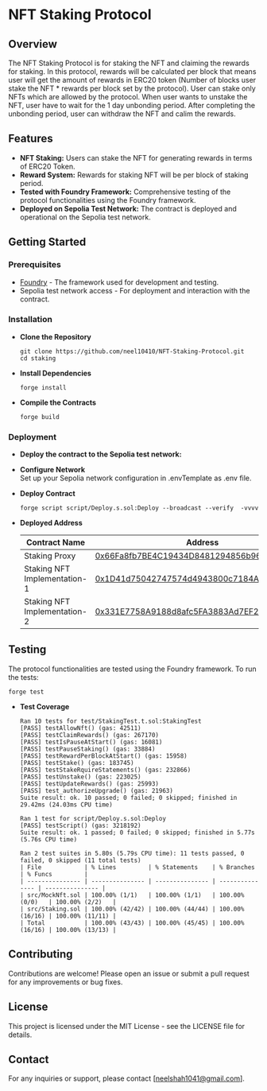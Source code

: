 # NFT Staking Protocol

## Overview

The NFT Staking Protocol is for staking the NFT and claiming the rewards for staking. In this protocol, rewards will be calculated per block that means user will get the amount of rewards in ERC20 token (Number of blocks user stake the NFT * rewards per block set by the protocol). User can stake only NFTs which are allowed by the protocol. When user wants to unstake the NFT, user have to wait for the 1 day unbonding period. After completing the unbonding period, user can withdraw the NFT and calim the rewards.

## Features

- **NFT Staking:** Users can stake the NFT for generating rewards in terms of ERC20 Token.
- **Reward System:** Rewards for staking NFT will be per block of staking period.
- **Tested with Foundry Framework:** Comprehensive testing of the protocol functionalities using the Foundry framework.
- **Deployed on Sepolia Test Network:** The contract is deployed and operational on the Sepolia test network.

## Getting Started

### Prerequisites

- [Foundry](https://getfoundry.sh/) - The framework used for development and testing.
- Sepolia test network access - For deployment and interaction with the contract.

### Installation

- **Clone the Repository**
   
      git clone https://github.com/neel10410/NFT-Staking-Protocol.git
      cd staking
   
- **Install Dependencies**
      
      forge install

- **Compile the Contracts**
  
      forge build 

### Deployment
- **Deploy the contract to the Sepolia test network:**

- **Configure Network**   
      Set up your Sepolia network configuration in .envTemplate as .env file.

- **Deploy Contract**
  
      forge script script/Deploy.s.sol:Deploy --broadcast --verify  -vvvv

- **Deployed Address**
      
    | Contract Name                | Address                                                                                                                       |
    | ---------------------------- | ----------------------------------------------------------------------------------------------------------------------------- |
    | Staking Proxy                | [0x66Fa8fb7BE4C19434D8481294856b965cb804a67](https://sepolia.etherscan.io/address/0x66fa8fb7be4c19434d8481294856b965cb804a67) |
    | Staking NFT Implementation-1 | [0x1D41d75042747574d4943800c7184A5993F638d4](https://sepolia.etherscan.io/address/0x1d41d75042747574d4943800c7184a5993f638d4) |
    | Staking NFT Implementation-2 | [0x331E7758A9188d8afc5FA3883Ad7EF238169a119](https://sepolia.etherscan.io/address/0x331e7758a9188d8afc5fa3883ad7ef238169a119) |


## Testing
The protocol functionalities are tested using the Foundry framework. To run the tests:

    forge test

- **Test Coverage**
      
      Ran 10 tests for test/StakingTest.t.sol:StakingTest
      [PASS] testAllowNft() (gas: 42511)
      [PASS] testClaimRewards() (gas: 267170)
      [PASS] testIsPauseAtStart() (gas: 16081)
      [PASS] testPauseStaking() (gas: 33884)
      [PASS] testRewardPerBlockAtStart() (gas: 15958)
      [PASS] testStake() (gas: 183745)
      [PASS] testStakeRquireStatements() (gas: 232866)
      [PASS] testUnstake() (gas: 223025)
      [PASS] testUpdateRewards() (gas: 25993)
      [PASS] test_authorizeUpgrade() (gas: 21963)
      Suite result: ok. 10 passed; 0 failed; 0 skipped; finished in 29.42ms (24.03ms CPU time)

      Ran 1 test for script/Deploy.s.sol:Deploy
      [PASS] testScript() (gas: 3218192)
      Suite result: ok. 1 passed; 0 failed; 0 skipped; finished in 5.77s (5.76s CPU time)

      Ran 2 test suites in 5.80s (5.79s CPU time): 11 tests passed, 0 failed, 0 skipped (11 total tests)
      | File            | % Lines         | % Statements    | % Branches      | % Funcs         |
      | --------------- | --------------- | --------------- | --------------- | --------------- |
      | src/MockNft.sol | 100.00% (1/1)   | 100.00% (1/1)   | 100.00% (0/0)   | 100.00% (2/2)   |
      | src/Staking.sol | 100.00% (42/42) | 100.00% (44/44) | 100.00% (16/16) | 100.00% (11/11) |
      | Total           | 100.00% (43/43) | 100.00% (45/45) | 100.00% (16/16) | 100.00% (13/13) |



## Contributing
Contributions are welcome! Please open an issue or submit a pull request for any improvements or bug fixes.

## License
This project is licensed under the MIT License - see the LICENSE file for details.

## Contact
For any inquiries or support, please contact [neelshah1041@gmail.com].